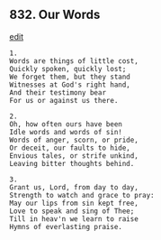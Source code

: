 
## 832.  Our Words
[edit](https://docs.google.com/document/d/1tO3u6Hn5qI3_0OSX347PJL9JicDET7bZ/edit?mode=html)



    1.
    Words are things of little cost,
    Quickly spoken, quickly lost;
    We forget them, but they stand
    Witnesses at God's right hand,
    And their testimony bear
    For us or against us there.

    2.
    Oh, how often ours have been
    Idle words and words of sin!
    Words of anger, scorn, or pride,
    Or deceit, our faults to hide,
    Envious tales, or strife unkind,
    Leaving bitter thoughts behind.

    3.
    Grant us, Lord, from day to day,
    Strength to watch and grace to pray:
    May our lips from sin kept free,
    Love to speak and sing of Thee;
    Till in heav'n we learn to raise
    Hymns of everlasting praise.
